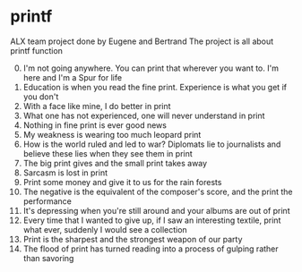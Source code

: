 # printf
ALX team project done by Eugene and Bertrand
The project is all about printf function

0. I'm not going anywhere. You can print that wherever you want to. I'm here and I'm a Spur for life
1. Education is when you read the fine print. Experience is what you get if you don't
2. With a face like mine, I do better in print
3. What one has not experienced, one will never understand in print
4. Nothing in fine print is ever good news
5. My weakness is wearing too much leopard print
6. How is the world ruled and led to war? Diplomats lie to journalists and believe these lies when they see them in print
7. The big print gives and the small print takes away
8. Sarcasm is lost in print
9.  Print some money and give it to us for the rain forests
10.  The negative is the equivalent of the composer's score, and the print the performance
11.  It's depressing when you're still around and your albums are out of print
12.  Every time that I wanted to give up, if I saw an interesting textile, print what ever, suddenly I would see a collection
13.  Print is the sharpest and the strongest weapon of our party
14.  The flood of print has turned reading into a process of gulping rather than savoring
